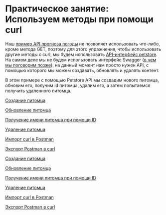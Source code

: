 # Практическое занятие: Используем методы при помощи curl


Наш [пример API прогноза погоды](https://github.com/Starkovden/Documenting_APIs/blob/master/2.%20Using%20an%20API%20like%20a%20developer/2.1.%20Scenario%20for%20using%20a%20weather%20API.md) не позволяет использовать что-либо, кроме метода GET, поэтому для этого упражнения, чтобы использовать другие методы с curl, мы будем использовать [API-интерфейс petstore](http://petstore.swagger.io/). На самом деле мы не будем использовать интерфейс Swagger ([о чем мы поговорим позже](https://github.com/Starkovden/Documenting_APIs/blob/master/4.%20OpenAPI%20specification%20and%20Swagger/4.2.%20Introduction%20to%20the%20OpenAPI%20spec%20and%20Swagger.md)), на данный момент нам просто нужен API, с помощью которого мы можем создавать, обновлять и удалять контент.


В этом примере с помощью Petstore API мы создадим нового питомца, обновим его, получим id питомца, удалим его, а затем попытаемся получить удаленного питомца.

[Создание питомца](#createPet)

[Обновление питомца](#updatePet)

[Получение имени питомца при помощи ID](#getName)

[Удаление питомца](#delPet)

[Импорт curl в Postman](#importCurl)

[Экспорт Postman в curl](#exportCurl)

<a name="createPet"></a>
[Создание питомца](#)

<a name="updatePet"></a>
[Обновление питомца](#)

<a name="getName"></a>
[Получение имени питомца при помощи ID](#)

<a name="delPet"></a>
[Удаление питомца](#)

<a name="importCurl"></a>
[Импорт curl в Postman](#)

<a name="exportCurl"></a>
[Экспорт Postman в curl](#)
